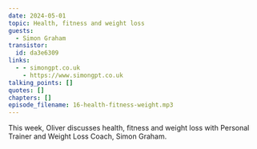 ```yaml
---
date: 2024-05-01
topic: Health, fitness and weight loss
guests:
  - Simon Graham
transistor:
  id: da3e6309
links:
  - - simongpt.co.uk
    - https://www.simongpt.co.uk
talking_points: []
quotes: []
chapters: []
episode_filename: 16-health-fitness-weight.mp3
---
```


This week, Oliver discusses health, fitness and weight loss with Personal Trainer and Weight Loss Coach, Simon Graham.
